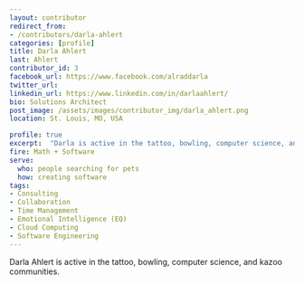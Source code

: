 ```yaml
---
layout: contributor
redirect_from:
- /contributors/darla-ahlert
categories: [profile]
title: Darla Ahlert
last: Ahlert
contributor_id: 3
facebook_url: https://www.facebook.com/alraddarla
twitter_url: 
linkedin_url: https://www.linkedin.com/in/darlaahlert/
bio: Solutions Architect
post_image: /assets/images/contributor_img/darla_ahlert.png
location: St. Louis, MO, USA

profile: true
excerpt:  "Darla is active in the tattoo, bowling, computer science, and kazoo communities. Career Path: Math + Software"
fire: Math + Software
serve:
  who: people searching for pets
  how: creating software
tags:
- Consulting
- Collaboration
- Time Management
- Emotional Intelligence (EQ)
- Cloud Computing
- Software Engineering
---
```


Darla Ahlert is active in the tattoo, bowling, computer science, and kazoo communities.